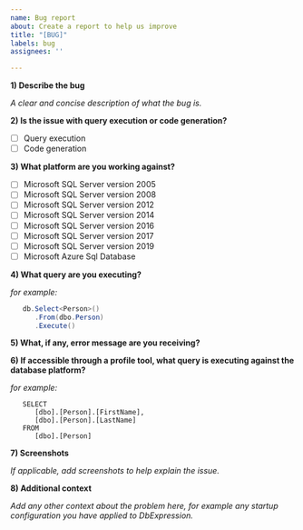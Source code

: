 ```yaml
---
name: Bug report
about: Create a report to help us improve
title: "[BUG]"
labels: bug
assignees: ''

---
```


**1) Describe the bug**

_A clear and concise description of what the bug is._

**2) Is the issue with query execution or code generation?**

- [ ] Query execution
- [ ] Code generation

**3) What platform are you working against?**

- [ ] Microsoft SQL Server version 2005
- [ ] Microsoft SQL Server version 2008
- [ ] Microsoft SQL Server version 2012
- [ ] Microsoft SQL Server version 2014
- [ ] Microsoft SQL Server version 2016
- [ ] Microsoft SQL Server version 2017
- [ ] Microsoft SQL Server version 2019
- [ ] Microsoft Azure Sql Database

**4) What query are you executing?**

_for example:_

```C#
   db.Select<Person>()
      .From(dbo.Person)
      .Execute()
```
**5) What, if any, error message are you receiving?**

**6) If accessible through a profile tool, what query is executing against the database platform?**

_for example:_

```TSQL
   SELECT
      [dbo].[Person].[FirstName],
      [dbo].[Person].[LastName]
   FROM
      [dbo].[Person]
```

**7) Screenshots**

_If applicable, add screenshots to help explain the issue._

**8) Additional context**

_Add any other context about the problem here, for example any startup configuration you have applied to DbExpression._
